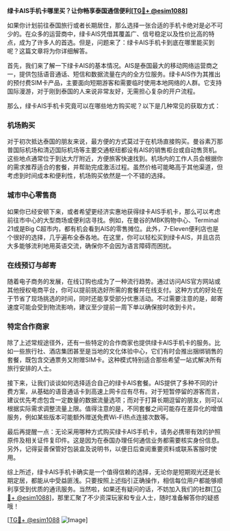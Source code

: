 **绿卡AIS手机卡哪里买？让你畅享泰国通信便利[[TG💪+ @esim1088](https://t.me/s/esim1088)]**

如果你计划前往泰国旅行或者长期居住，那么选择一张合适的手机卡绝对是必不可少的。在众多的运营商中，绿卡AIS凭借其覆盖广、信号稳定以及性价比高的特点，成为了许多人的首选。但是，问题来了：绿卡AIS手机卡到底在哪里能买到呢？这篇文章将为你详细解答。

首先，我们来了解一下绿卡AIS的基本情况。AIS是泰国最大的移动网络运营商之一，提供包括语音通话、短信和数据流量在内的全方位服务。绿卡AIS作为其推出的预付费SIM卡产品，主要面向短期游客和需要临时使用本地网络的人群。它支持国际漫游，对于刚到泰国的人来说非常友好，无需担心复杂的开户流程。

那么，绿卡AIS手机卡究竟可以在哪些地方购买呢？以下是几种常见的获取方式：

### 机场购买

对于初次抵达泰国的朋友来说，最方便的方式莫过于在机场直接购买。曼谷素万那普国际机场和清迈国际机场等主要交通枢纽都设有AIS的销售柜台或自动售货机。这些地点通常位于到达大厅附近，方便旅客快速找到。机场内的工作人员会根据你的需求推荐适合的套餐，并帮助完成激活过程。虽然价格可能略高于其他渠道，但考虑到时间成本和便利性，机场购买依然是一个不错的选择。

### 城市中心零售商

如果你已经安顿下来，或者希望更经济实惠地获得绿卡AIS手机卡，那么可以考虑前往市中心的大型商场或便利店寻找。例如，在曼谷的MBK购物中心、Terminal 21或是Big C超市内，都有机会看到AIS的零售摊位。此外，7-Eleven便利店也是个很好的选择，几乎遍布全泰各地。在这里，你可以轻松买到绿卡AIS，并且店员大多能够流利地用英语交流，确保你不会因为语言障碍而困扰。

### 在线预订与邮寄

随着电子商务的发展，在线订购也成为了一种流行趋势。通过访问AIS官方网站或其他授权电商平台，你可以提前挑选好所需的套餐并在线支付。这种方式的好处在于节省了现场挑选的时间，同时还能享受部分优惠活动。不过需要注意的是，邮寄速度可能会受到物流影响，建议至少提前一周下单以确保按时收到卡片。

### 特定合作商家

除了上述常规途径外，还有一些特定的合作商家也提供绿卡AIS手机卡的服务。比如一些旅行社、酒店集团甚至是当地的文化体验中心，它们有时会推出捆绑销售的套餐，既包含交通票务又附赠SIM卡。这种模式特别适合那些希望一站式解决所有旅行安排的人士。

接下来，让我们谈谈如何选择适合自己的绿卡AIS套餐。AIS提供了多种不同的计费方案，从基础的语音通话卡到高速上网卡应有尽有。对于短暂停留的游客而言，建议优先考虑包含一定数量的数据流量选项；而对于打算长期逗留的朋友，则可以根据实际需求调整流量上限。值得注意的是，不同套餐之间可能存在差异化的增值服务，例如某些版本可能额外赠送免费Wi-Fi热点连接次数等。

最后再提醒一点：无论采用哪种方式购买绿卡AIS手机卡，请务必携带有效的护照原件及相关证件复印件。这是因为在泰国办理任何通信业务都需要核实身份信息。另外，记得妥善保管好包装盒及说明书，以便日后查阅重要资料或联系客服时使用。

综上所述，绿卡AIS手机卡确实是一个值得信赖的选择，无论你是短期观光还是长期定居，都能从中受益匪浅。只要按照上述指引正确操作，相信每位用户都能够顺利享受到优质的通讯服务。当然啦，如果还有疑问的话，不妨加入我们的社群[[TG💪+ @esim1088](https://t.me/s/esim1088)]，那里汇聚了不少资深玩家和专业人士，随时准备解答你的疑惑哦！

[[TG💪+ @esim1088](https://t.me/s/esim1088) ![Image](https://i.postimg.cc/4NQfJmqS/Snipaste-2025-05-13-00-14-12.png)]